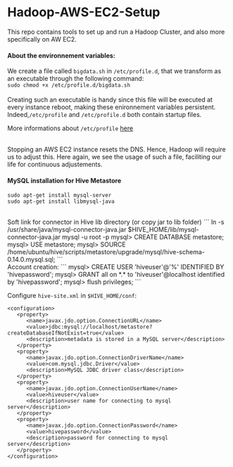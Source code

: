# Hadoop-AWS-EC2-Setup
This repo contains tools to set up and run a Hadoop Cluster, and also more specifically on AW EC2.


<h4> About the environnement variables: </h4>

We create a file called ```bigdata.sh``` in ```/etc/profile.d```, that we transform as an executable through the following command: </br>
```sudo chmod +x /etc/profile.d/bigdata.sh```</br></br> 
Creating such an executable is handy since this file will be executed at every instance reboot, making these enironnement variables persistent. Indeed,```/etc/profile``` and ```/etc/profile.d``` both contain startup files.

More informations about ```/etc/profile``` <a href="http://www.linuxfromscratch.org/blfs/view/6.3/postlfs/profile.html">here</a>

</br>
Stopping an AWS EC2 instance resets the DNS. Hence, Hadoop will require us to adjust this. Here again, we see the usage of such a file, faciliting our life for continuous adjustements.

<h4> MySQL installation for Hive Metastore</h4>

```
sudo apt-get install mysql-server
sudo apt-get install libmysql-java
```
</br>
Soft link for connector in Hive lib directory (or copy jar to lib folder)
```
ln -s /usr/share/java/mysql-connector-java.jar $HIVE_HOME/lib/mysql-connector-java.jar
mysql -u root -p
mysql> CREATE DATABASE metastore;
mysql> USE metastore;
mysql> SOURCE /home/ubuntu/hive/scripts/metastore/upgrade/mysql/hive-schema-0.14.0.mysql.sql;
```
</br>
Account creation:
```
mysql> CREATE USER 'hiveuser'@'%' IDENTIFIED BY 'hivepassword';
mysql> GRANT all on *.* to 'hiveuser'@localhost identified by 'hivepassword';
mysql>  flush privileges;
```

Configure ```hive-site.xml``` in ```$HIVE_HOME/conf```:

```
<configuration>
   <property>
      <name>javax.jdo.option.ConnectionURL</name>
      <value>jdbc:mysql://localhost/metastore?createDatabaseIfNotExist=true</value>
      <description>metadata is stored in a MySQL server</description>
   </property>
   <property>
      <name>javax.jdo.option.ConnectionDriverName</name>
      <value>com.mysql.jdbc.Driver</value>
      <description>MySQL JDBC driver class</description>
   </property>
   <property>
      <name>javax.jdo.option.ConnectionUserName</name>
      <value>hiveuser</value>
      <description>user name for connecting to mysql server</description>
   </property>
   <property>
      <name>javax.jdo.option.ConnectionPassword</name>
      <value>hivepassword</value>
      <description>password for connecting to mysql server</description>
   </property>
</configuration>
``` 
